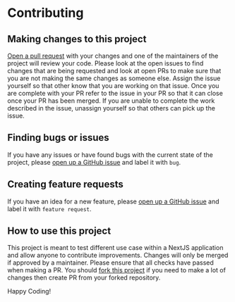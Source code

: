 # Contributing

## Making changes to this project

[Open a pull request](https://github.com/jhanke00/next-product-site/compare) with your changes and one of the maintainers of the project will review your code. Please look at the open issues to find changes that are being requested and look at open PRs to make sure that you are not making the same changes as someone else. Assign the issue yourself so that other know that you are working on that issue. Once you are complete with your PR refer to the issue in your PR so that it can close once your PR has been merged. If you are unable to complete the work described in the issue, unassign yourself so that others can pick up the issue.

## Finding bugs or issues

If you have any issues or have found bugs with the current state of the project, please [open up a GitHub issue](https://github.com/jhanke00/next-product-site/issues/new) and label it with `bug`.

## Creating feature requests

If you have an idea for a new feature, please [open up a GitHub issue](https://github.com/jhanke00/next-product-site/issues/new) and label it with `feature request`.

## How to use this project

This project is meant to test different use case within a NextJS application and allow anyone to contribute improvements. Changes will only be merged if approved by a maintainer. Please ensure that all checks have passed when making a PR. You should [fork this project](https://gist.github.com/Chaser324/ce0505fbed06b947d962) if you need to make a lot of changes then create PR from your forked repository.

Happy Coding!